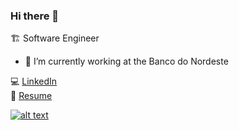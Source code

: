 ### Hi there 👋

🏗 Software Engineer
- 🔭 I’m currently working at the Banco do Nordeste 

💻 [LinkedIn](https://www.linkedin.com/in/mnsmarcelo/) </br>
📄 [Resume](https://mnsmarcelo-public.s3.us-east-2.amazonaws.com/marcelo-sousa.resume.pdf) </br>

[![alt text](https://mnsmarcelo-public.s3.us-east-2.amazonaws.com/image-share-site.jpg "Marcelo Sousa")](https://www.linkedin.com/in/mnsmarcelo/)

<!--
**mnsmarcelo/mnsmarcelo** is a ✨ _special_ ✨ repository because its `README.md` (this file) appears on your GitHub profile.

Here are some ideas to get you started:

- 🔭 I’m currently working on ...
- 🌱 I’m currently learning ...
- 👯 I’m looking to collaborate on ...
- 🤔 I’m looking for help with ...
- 💬 Ask me about ...
- 📫 How to reach me: ...
- 😄 Pronouns: ...
- ⚡ Fun fact: ...
-->


